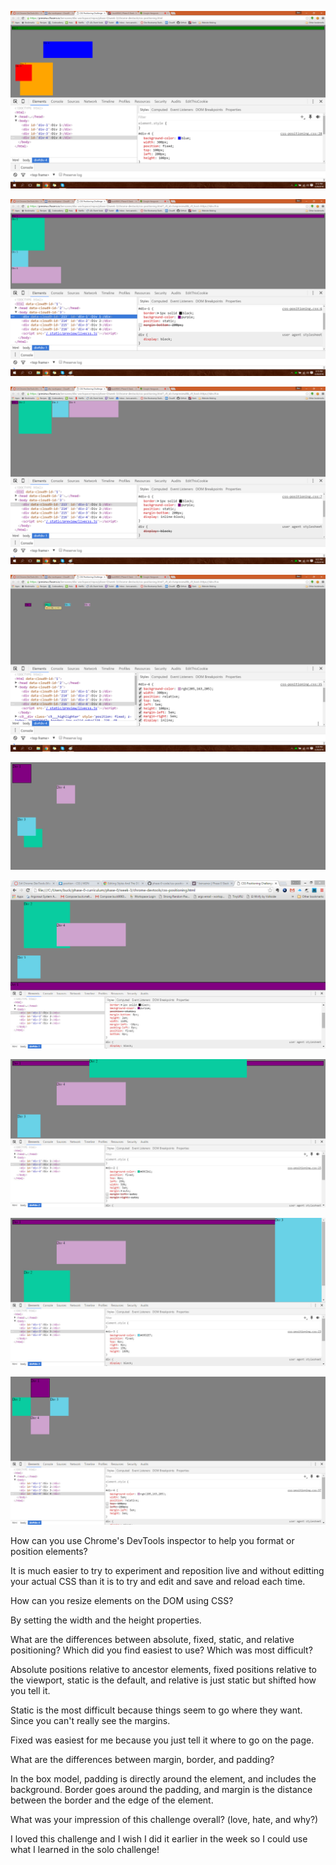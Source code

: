 ![Challenge 1](imgs/Challenge1.png)

![Challenge 2](imgs/Challenge2.png)

![Challenge 3](imgs/challenge3.png)

![Challenge 4](imgs/challenge4.png)

![Challenge 5](imgs/challenge5.jpg)

![Challenge 6](imgs/challenge6.jpg)

![Challenge 7](imgs/challenge7.jpg)

![Challenge 8](imgs/challenge8.jpg)

![Challenge 9](imgs/challenge9.jpg)

How can you use Chrome's DevTools inspector to help you format or position elements?

It is much easier to try to experiment and reposition live and without editting your actual CSS than it is to try and edit and save and reload each time.

How can you resize elements on the DOM using CSS?

By setting the width and the height properties.

What are the differences between absolute, fixed, static, and relative positioning? Which did you find easiest to use? Which was most difficult?

Absolute positions relative to ancestor elements, fixed positions relative to the viewport, static is the default, and relative is just static but shifted how you tell it.

Static is the most difficult because things seem to go where they want. Since you can't really see the margins.

Fixed was easiest for me because you just tell it where to go on the page.

What are the differences between margin, border, and padding?

In the box model, padding is directly around the element, and includes the background. Border goes around the padding, and margin is the distance between the border and the edge of the element.

What was your impression of this challenge overall? (love, hate, and why?)

I loved this challenge and I wish I did it earlier in the week so I could use what I learned in the solo challenge!

